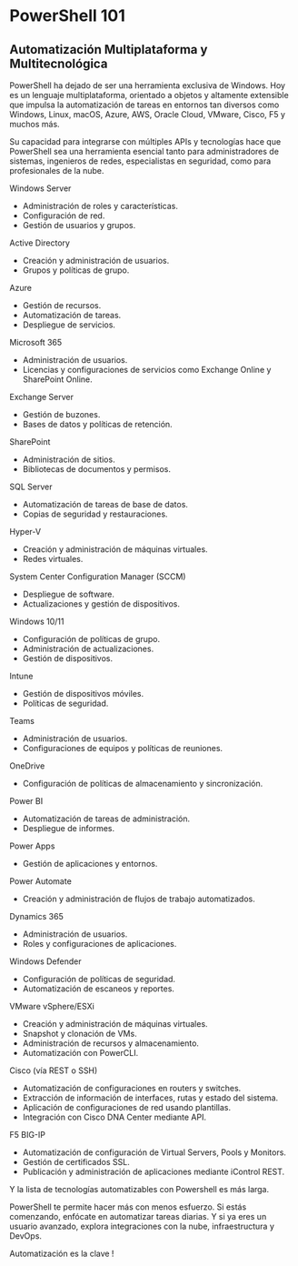 # PowerShell 101

## Automatización Multiplataforma y Multitecnológica

PowerShell ha dejado de ser una herramienta exclusiva de Windows. Hoy es un lenguaje multiplataforma, orientado a objetos y altamente extensible que impulsa la automatización de tareas en entornos tan diversos como Windows, Linux, macOS, Azure, AWS, Oracle Cloud, VMware, Cisco, F5 y muchos más.

Su capacidad para integrarse con múltiples APIs y tecnologías hace que PowerShell sea una herramienta esencial tanto para administradores de sistemas, ingenieros de redes, especialistas en seguridad, como para profesionales de la nube.

Windows Server

- Administración de roles y características.
- Configuración de red.
- Gestión de usuarios y grupos.

Active Directory

- Creación y administración de usuarios.
- Grupos y políticas de grupo.

Azure

- Gestión de recursos.
- Automatización de tareas.
- Despliegue de servicios.

Microsoft 365

- Administración de usuarios.
- Licencias y configuraciones de servicios como Exchange Online y SharePoint Online.

Exchange Server

- Gestión de buzones.
- Bases de datos y políticas de retención.

SharePoint

- Administración de sitios.
- Bibliotecas de documentos y permisos.

SQL Server

- Automatización de tareas de base de datos.
- Copias de seguridad y restauraciones.

Hyper-V

- Creación y administración de máquinas virtuales.
- Redes virtuales.

System Center Configuration Manager (SCCM)

- Despliegue de software.
- Actualizaciones y gestión de dispositivos.

Windows 10/11

- Configuración de políticas de grupo.
- Administración de actualizaciones.
- Gestión de dispositivos.

Intune

- Gestión de dispositivos móviles.
- Políticas de seguridad.

Teams

- Administración de usuarios.
- Configuraciones de equipos y políticas de reuniones.

OneDrive

- Configuración de políticas de almacenamiento y sincronización.

Power BI

- Automatización de tareas de administración.
- Despliegue de informes.

Power Apps

- Gestión de aplicaciones y entornos.

Power Automate

- Creación y administración de flujos de trabajo automatizados.

Dynamics 365

- Administración de usuarios.
- Roles y configuraciones de aplicaciones.

Windows Defender

- Configuración de políticas de seguridad.
- Automatización de escaneos y reportes.

VMware vSphere/ESXi

- Creación y administración de máquinas virtuales.
- Snapshot y clonación de VMs.
- Administración de recursos y almacenamiento.
- Automatización con PowerCLI.

Cisco (vía REST o SSH)

- Automatización de configuraciones en routers y switches.
- Extracción de información de interfaces, rutas y estado del sistema.
- Aplicación de configuraciones de red usando plantillas.
- Integración con Cisco DNA Center mediante API.

F5 BIG-IP

- Automatización de configuración de Virtual Servers, Pools y Monitors.
- Gestión de certificados SSL.
- Publicación y administración de aplicaciones mediante iControl REST.

Y la lista de tecnologías automatizables con Powershell es más larga.

PowerShell te permite hacer más con menos esfuerzo. Si estás comenzando, enfócate en automatizar tareas diarias. Y si ya eres un usuario avanzado, explora integraciones con la nube, infraestructura y DevOps.

Automatización es la clave !
